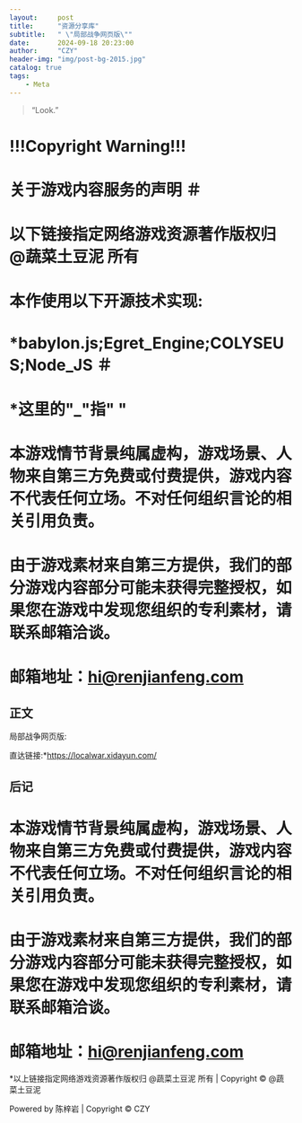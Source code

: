 ```yaml
---
layout:     post
title:      "资源分享库"
subtitle:   " \"局部战争网页版\""
date:       2024-09-18 20:23:00
author:     "CZY"
header-img: "img/post-bg-2015.jpg"
catalog: true
tags:
    - Meta
---
```


> “Look.”

# !!!Copyright Warning!!!
   # 关于游戏内容服务的声明 ＃
   # 以下链接指定网络游戏资源著作版权归 @蔬菜土豆泥 所有 #
   # 本作使用以下开源技术实现:
   # *babylon.js;Egret_Engine;COLYSEUS;Node_JS ＃
   # *这里的"_"指" " #
   # 本游戏情节背景纯属虚构，游戏场景、人物来自第三方免费或付费提供，游戏内容不代表任何立场。不对任何组织言论的相关引用负责。
   # 由于游戏素材来自第三方提供，我们的部分游戏内容部分可能未获得完整授权，如果您在游戏中发现您组织的专利素材，请联系邮箱洽谈。
   # 邮箱地址：hi@renjianfeng.com

## 正文
局部战争网页版: 

直达链接:*https://localwar.xidayun.com/

## 后记

# 本游戏情节背景纯属虚构，游戏场景、人物来自第三方免费或付费提供，游戏内容不代表任何立场。不对任何组织言论的相关引用负责。
# 由于游戏素材来自第三方提供，我们的部分游戏内容部分可能未获得完整授权，如果您在游戏中发现您组织的专利素材，请联系邮箱洽谈。
# 邮箱地址：hi@renjianfeng.com

*以上链接指定网络游戏资源著作版权归 @蔬菜土豆泥 所有 | Copyright © @蔬菜土豆泥

Powered by 陈梓岩 | Copyright © CZY

